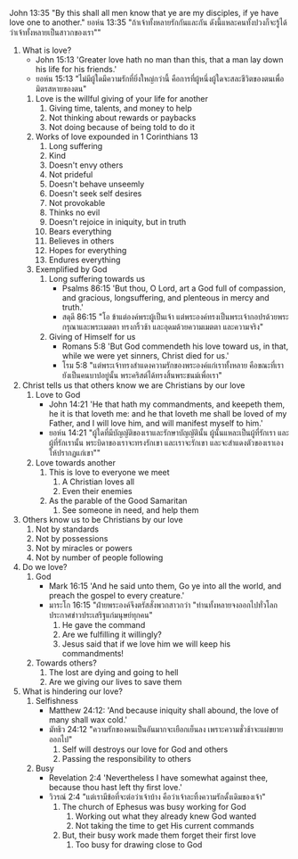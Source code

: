 
John 13:35 "By this shall all men know that ye are my disciples, if ye have love one to another."
ยอห์น 13:35 "ถ้าเจ้าทั้งหลายรักกันและกัน ดังนี้แหละคนทั้งปวงก็จะรู้ได้ว่าเจ้าทั้งหลายเป็นสาวกของเรา""

1. What is love?
    - John 15:13 'Greater love hath no man than this, that a man lay down his life for his friends.'
    - ยอห์น 15:13 "ไม่มีผู้ใดมีความรักที่ยิ่งใหญ่กว่านี้ คือการที่ผู้หนึ่งผู้ใดจะสละชีวิตของตนเพื่อมิตรสหายของตน"
    1. Love is the willful giving of your life for another
        1. Giving time, talents, and money to help
        2. Not thinking about rewards or paybacks
        3. Not doing because of being told to do it
    2. Works of love expounded in 1 Corinthians 13
        1. Long suffering
        2. Kind
        3. Doesn't envy others
        4. Not prideful
        5. Doesn't behave unseemly
        6. Doesn't seek self desires
        7. Not provokable
        8. Thinks no evil
        9. Doesn't rejoice in iniquity, but in truth
        10. Bears everything
        11. Believes in others
        12. Hopes for everything
        13. Endures everything
    3. Exemplified by God
        1. Long suffering towards us
            - Psalms 86:15 'But thou, O Lord, art a God full of compassion, and gracious, longsuffering, and plenteous in mercy and truth.'
            - สดุดี 86:15 "โอ ข้าแต่องค์พระผู้เป็นเจ้า แต่พระองค์ทรงเป็นพระเจ้ากอปรด้วยพระกรุณาและพระเมตตา ทรงกริ้วช้า และอุดมด้วยความเมตตา และความจริง"
        2. Giving of Himself for us
            - Romans 5:8 'But God commendeth his love toward us, in that, while we were yet sinners, Christ died for us.'
            - โรม 5:8 "แต่พระเจ้าทรงสำแดงความรักของพระองค์แก่เราทั้งหลาย คือขณะที่เรายังเป็นคนบาปอยู่นั้น พระคริสต์ได้ทรงสิ้นพระชนม์เพื่อเรา"
2. Christ tells us that others know we are Christians by our love
    1. Love to God
        - John 14:21 'He that hath my commandments, and keepeth them, he it is that loveth me: and he that loveth me shall be loved of my Father, and I will love him, and will manifest myself to him.'
        - ยอห์น 14:21 "ผู้ใดที่มีบัญญัติของเราและรักษาบัญญัตินั้น ผู้นั้นแหละเป็นผู้ที่รักเรา และผู้ที่รักเรานั้น พระบิดาของเราจะทรงรักเขา และเราจะรักเขา และจะสำแดงตัวของเราเองให้ปรากฏแก่เขา""
    2. Love towards another
        1. This is love to everyone we meet
            1. A Christian loves all
            2. Even their enemies
        2. As the parable of the Good Samaritan
            1. See someone in need, and help them
3. Others know us to be Christians by our love
    1. Not by standards
    2. Not by possessions
    3. Not by miracles or powers
    4. Not by number of people following
4. Do we love?
    1. God
        - Mark 16:15 'And he said unto them, Go ye into all the world, and preach the gospel to every creature.'
        - มาระโก 16:15 "ฝ่ายพระองค์จึงตรัสสั่งพวกสาวกว่า "ท่านทั้งหลายจงออกไปทั่วโลกประกาศข่าวประเสริฐแก่มนุษย์ทุกคน"
            1. He gave the command
            2. Are we fulfilling it willingly?
            3. Jesus said that if we love him we will keep his commandments!
    2. Towards others?
        1. The lost are dying and going to hell
        2. Are we giving our lives to save them
5. What is hindering our love?
    1. Selfishness
        - Matthew 24:12: 'And because iniquity shall abound, the love of many shall wax cold.'
        - มัทธิว 24:12 "ความรักของคนเป็นอันมากจะเยือกเย็นลง เพราะความชั่วช้าจะแผ่ขยายออกไป"
            1. Self will destroys our love for God and others
            2. Passing the responsibility to others
    2. Busy
        - Revelation 2:4 'Nevertheless I have somewhat against thee, because thou hast left thy first love.'
        - วิวรณ์ 2:4 "แต่เรามีข้อที่จะต่อว่าเจ้าบ้าง คือว่าเจ้าละทิ้งความรักดั้งเดิมของเจ้า"
            1. The church of Ephesus was busy working for God
                1. Working out what they already knew God wanted
                2. Not taking the time to get His current commands
            2. But, their busy work made them forget their first love
                1. Too busy for drawing close to God


